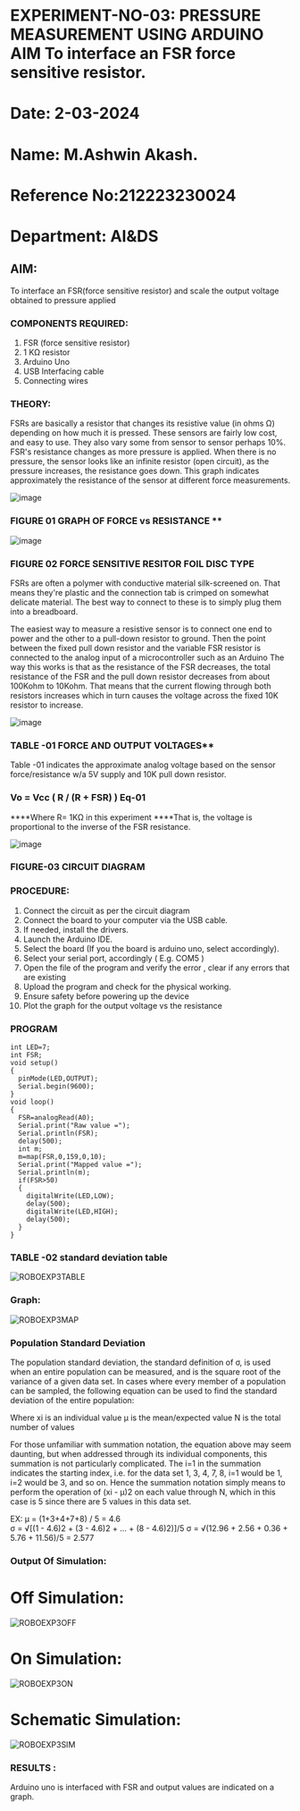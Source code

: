 # EXPERIMENT-NO-03: PRESSURE MEASUREMENT USING ARDUINO AIM To interface an FSR force sensitive resistor.
# Date: 2-03-2024
# Name: M.Ashwin Akash.
# Reference No:212223230024
# Department: AI&DS

## AIM: 
To interface an FSR(force sensitive resistor) and scale the output voltage obtained to pressure applied 
 
### COMPONENTS REQUIRED:
1.	FSR  (force sensitive resistor)
2.	1 KΩ resistor 
3.	Arduino Uno 
4.	USB Interfacing cable 
5.	Connecting wires 


### THEORY: 
FSRs are basically a resistor that changes its resistive value (in ohms Ω) depending on how much it is pressed. These sensors are fairly low cost, and easy to use. They also vary some from sensor to sensor perhaps 10%. FSR's resistance changes as more pressure is applied. When there is no pressure, the sensor looks like an infinite resistor (open circuit), as the pressure increases, the resistance goes down. This graph indicates approximately the resistance of the sensor at different force measurements.
 

![image](https://user-images.githubusercontent.com/36288975/163532939-d6888ae1-4068-4d83-86a7-fc4c32d5179e.png)

### FIGURE 01 GRAPH OF FORCE vs RESISTANCE **




![image](https://user-images.githubusercontent.com/36288975/163532957-82d57567-a1c3-48c5-8a87-7ea66d6fca49.png)




### FIGURE 02 FORCE SENSITIVE RESITOR FOIL DISC TYPE  

FSRs are often a polymer with conductive material silk-screened on. That means they're plastic and the connection tab is crimped on somewhat delicate material. The best way to connect to these is to simply plug them into a breadboard.

The easiest way to measure a resistive sensor is to connect one end to power and the other to a pull-down resistor to ground. Then the point between the fixed pull down resistor and the variable FSR resistor is connected to the analog input of a microcontroller such as an Arduino The way this works is that as the resistance of the FSR decreases, the total resistance of the FSR and the pull down resistor decreases from about 100Kohm to 10Kohm. That means that the current flowing through both resistors increases which in turn causes the voltage across the fixed 10K resistor to increase.

 ![image](https://user-images.githubusercontent.com/36288975/163532972-2b909551-12c9-485d-adb1-d1e988d557bd.png)

### TABLE -01 FORCE AND OUTPUT VOLTAGES**
	
  Table -01 indicates the approximate analog voltage based on the sensor force/resistance w/a 5V supply and 10K pull down resistor.

### Vo = Vcc ( R / (R + FSR) )								Eq-01

****Where R= 1KΩ in this experiment 
****That is, the voltage is proportional to the inverse of the FSR resistance.










![image](https://user-images.githubusercontent.com/36288975/163532979-a2a5cb5c-f495-442c-843e-bebb82737a35.png)



### FIGURE-03 CIRCUIT DIAGRAM



### PROCEDURE:
1.	Connect the circuit as per the circuit diagram 
2.	Connect the board to your computer via the USB cable.
3.	If needed, install the drivers.
4.	Launch the Arduino IDE.
5.	Select the board (If you the board is arduino uno, select accordingly).
6.	Select your serial port, accordingly ( E.g. COM5 )
7.	Open the file of the program  and verify the error , clear if any errors that are existing 
8.	Upload the program and check for the physical working. 
9.	Ensure safety before powering up the device 
10.	Plot the graph for the output voltage vs the resistance 


### PROGRAM 
```
int LED=7;
int FSR;
void setup()
{
  pinMode(LED,OUTPUT);
  Serial.begin(9600);
}
void loop()
{
  FSR=analogRead(A0);
  Serial.print("Raw value =");
  Serial.println(FSR);
  delay(500);
  int m;
  m=map(FSR,0,159,0,10);
  Serial.print("Mapped value =");
  Serial.println(m);
  if(FSR>50)
  {
    digitalWrite(LED,LOW);
    delay(500);
    digitalWrite(LED,HIGH);
    delay(500);
  }
}

```

### TABLE -02 standard deviation table 
![ROBOEXP3TABLE](https://github.com/AshwinAkash24/EXPERIMENT-NO--04-PRESSURE-MEASUREMENT-USING-ARDUINO-AIM-To-interface-an-FSR-force-sensitive-resist/assets/144979248/a5d94bad-638a-4efb-b039-40915102c905)

### Graph:
![ROBOEXP3MAP](https://github.com/AshwinAkash24/EXPERIMENT-NO--04-PRESSURE-MEASUREMENT-USING-ARDUINO-AIM-To-interface-an-FSR-force-sensitive-resist/assets/144979248/6efb6083-a600-43c8-8aaf-3a2124de90ba)


### Population Standard Deviation
The population standard deviation, the standard definition of σ, is used when an entire population can be measured, and is the square root of the variance of a given data set. In cases where every member of a population can be sampled, the following equation can be used to find the standard deviation of the entire population:



Where
xi is an individual value
μ is the mean/expected value
N is the total number of values

For those unfamiliar with summation notation, the equation above may seem daunting, but when addressed through its individual components, this summation is not particularly complicated. The i=1 in the summation indicates the starting index, i.e. for the data set 1, 3, 4, 7, 8, i=1 would be 1, i=2 would be 3, and so on. Hence the summation notation simply means to perform the operation of (xi - μ)2 on each value through N, which in this case is 5 since there are 5 values in this data set.

EX:           μ = (1+3+4+7+8) / 5 = 4.6        
σ = √[(1 - 4.6)2 + (3 - 4.6)2 + ... + (8 - 4.6)2)]/5
σ = √(12.96 + 2.56 + 0.36 + 5.76 + 11.56)/5 = 2.577
### Output Of Simulation:
# Off Simulation:
![ROBOEXP3OFF](https://github.com/AshwinAkash24/EXPERIMENT-NO--04-PRESSURE-MEASUREMENT-USING-ARDUINO-AIM-To-interface-an-FSR-force-sensitive-resist/assets/144979248/b5739512-0853-4a7e-9dcc-cb42262e3806)

# On Simulation:
![ROBOEXP3ON](https://github.com/AshwinAkash24/EXPERIMENT-NO--04-PRESSURE-MEASUREMENT-USING-ARDUINO-AIM-To-interface-an-FSR-force-sensitive-resist/assets/144979248/f774f76b-95db-4955-8208-ad8319285483)

# Schematic Simulation:
![ROBOEXP3SIM](https://github.com/AshwinAkash24/EXPERIMENT-NO--04-PRESSURE-MEASUREMENT-USING-ARDUINO-AIM-To-interface-an-FSR-force-sensitive-resist/assets/144979248/d4666afa-3c6f-4cc2-a98a-6537c2475ee9)

### RESULTS : 
Arduino uno is interfaced with FSR and output values are indicated on a graph.
